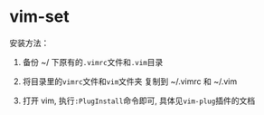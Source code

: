 vim-set
=======

安装方法：

1. 备份 ~/ 下原有的`.vimrc`文件和`.vim`目录

2. 将目录里的`vimrc`文件和`vim`文件夹 复制到 ~/.vimrc 和 ~/.vim

3. 打开 vim, 执行`:PlugInstall`命令即可, 具体见`vim-plug`插件的文档

